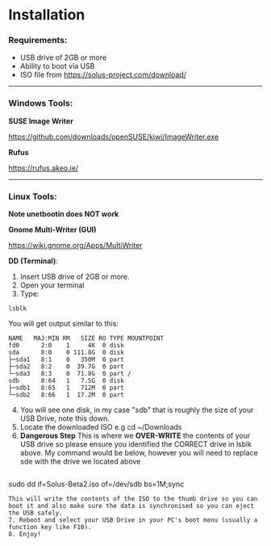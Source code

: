 # Installation

### Requirements:
- USB drive of 2GB or more
- Ability to boot via USB
- ISO file from https://solus-project.com/download/
****

### Windows Tools:
**SUSE Image Writer**

https://github.com/downloads/openSUSE/kiwi/ImageWriter.exe

**Rufus**

https://rufus.akeo.ie/
****
### Linux Tools:
**Note unetbootin does NOT work**

**Gnome Multi-Writer (GUI)**

https://wiki.gnome.org/Apps/MultiWriter

**DD (Terminal)**:
1. Insert USB drive of 2GB or more.
2. Open your terminal
3. Type:
```
lsblk
```
You will get output similar to this:
```
NAME   MAJ:MIN RM   SIZE RO TYPE MOUNTPOINT
fd0      2:0    1     4K  0 disk
sda      8:0    0 111.8G  0 disk
├─sda1   8:1    0   350M  0 part
├─sda2   8:2    0  39.7G  0 part
└─sda3   8:3    0  71.8G  0 part /
sdb      8:64   1   7.5G  0 disk
├─sdb1   8:65   1   712M  0 part
└─sdb2   8:66   1  17.2M  0 part
```
4. You will see one disk, in my case "sdb" that is roughly the size of your USB Drive, note this down.
5. Locate the downloaded ISO e.g cd ~/Downloads
6. **Dangerous Step** This is where we **OVER-WRITE** the contents of your USB drive so please ensure you identified the CORRECT drive in lsblk above.
   My command would be below, however you will need to replace sde with the drive we located above
   ```
sudo dd if=Solus-Beta2.iso of=/dev/sdb bs=1M;sync
```
This will write the contents of the ISO to the thumb drive so you can boot it and also make sure the data is synchronised so you can eject the USB safely.
7. Reboot and select your USB Drive in your PC's boot menu (usually a function key like F10).
8. Enjoy!
